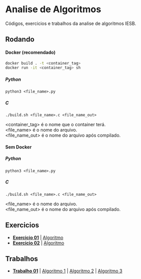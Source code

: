 Analise de Algoritmos
============
Códigos, exercicios e trabalhos da  analise de algoritmos IESB.

## Rodando

#### Docker (recomendado)
```bash
docker build . -t <container_tag>
docker run -it <container_tag> sh
```
##### Python
```
python3 <file_name>.py
```
##### C
```
./build.sh <file_name>.c <file_name_out>
```

<container_tag> é o nome que o container terá.  
<file_name> é o nome do arquivo.  
<file_name_out> é o nome do arquivo após compilado.  

#### Sem Docker

##### Python
```
python3 <file_name>.py
```
##### C
```
./build.sh <file_name>.c <file_name_out>
```
<file_name> é o nome do arquivo.  
<file_name_out> é o nome do arquivo após compilado.  


## Exercicios

- **[Exercicio 01](./textos/exercicio01.md)**  | [Algoritmo](./algoritmos/exercicio01.py)
- **[Exercicio 02](./textos/exercicio02.md)**  | [Algoritmo](./algoritmos/exercicio02.py)

## Trabalhos

- **[Trabalho 01](./textos/trabalho1.md)**  | [Algoritmo 1](./algoritmos/subsetSUMBk.py) | [Algoritmo 2](./algoritmos/subsetSUMDynamic.py) | [Algoritmo 3](./algoritmos/subsetSUMRecursive.py)
